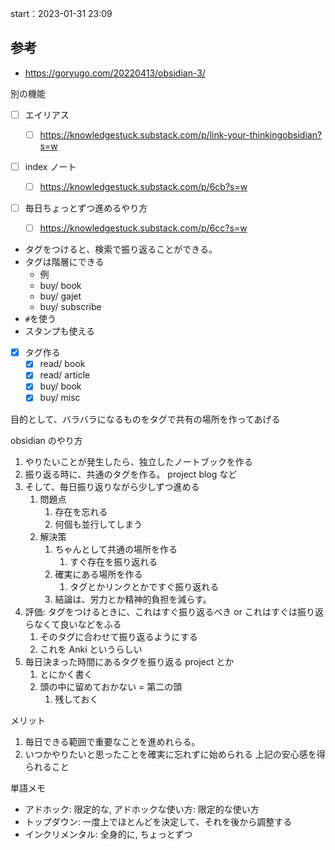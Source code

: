 start：2023-01-31 23:09

## 参考

- https://goryugo.com/20220413/obsidian-3/

別の機能

- [ ] エイリアス
  - [ ] https://knowledgestuck.substack.com/p/link-your-thinkingobsidian?s=w
- [ ] index ノート
  - [ ] https://knowledgestuck.substack.com/p/6cb?s=w
- [ ] 毎日ちょっとずつ進めるやり方

  - [ ] https://knowledgestuck.substack.com/p/6cc?s=w

- タグをつけると、検索で振り返ることができる。
- タグは階層にできる
  - 例
  - buy/ book
  - buy/ gajet
  - buy/ subscribe
- `#`を使う
- スタンプも使える

- [x] タグ作る
  - [x] read/ book
  - [x] read/ article
  - [x] buy/ book
  - [x] buy/ misc

目的として、バラバラになるものをタグで共有の場所を作ってあげる

obsidian のやり方

1. やりたいことが発生したら、独立したノートブックを作る
2. 振り返る時に、共通のタグを作る。 project blog など
3. そして、毎日振り返りながら少しずつ進める
   1. 問題点
      1. 存在を忘れる
      2. 何個も並行してしまう
   2. 解決策
      1. ちゃんとして共通の場所を作る
         1. すぐ存在を振り返れる
      2. 確実にある場所を作る
         1. タグとかリンクとかですぐ振り返れる
      3. 結論は、労力とか精神的負担を減らす。
4. 評価: タグをつけるときに、これはすぐ振り返るべき or これはすぐは振り返らなくて良いなどをふる
   1. そのタグに合わせて振り返るようにする
   2. これを Anki というらしい
5. 毎日決まった時間にあるタグを振り返る project とか
   1. とにかく書く
   2. 頭の中に留めておかない = 第二の頭
      1. 残しておく

メリット

1. 毎日できる範囲で重要なことを進めれらる。
2. いつかやりたいと思ったことを確実に忘れずに始められる
   上記の安心感を得られること

単語メモ

- アドホック: 限定的な, アドホックな使い方: 限定的な使い方
- トップダウン: 一度上でほとんどを決定して、それを後から調整する
- インクリメンタル: 全身的に, ちょっとずつ
